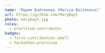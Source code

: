 ```yaml
---
name: 'Мария Байтенова (Mariia Baitenova)'
url: https://github.com/MaryBayt
photo: marybayt.jpg
roles:
  - practicum-contributor
badges:
  - first-contribution-small
  - hackathon-practicum
---
```

